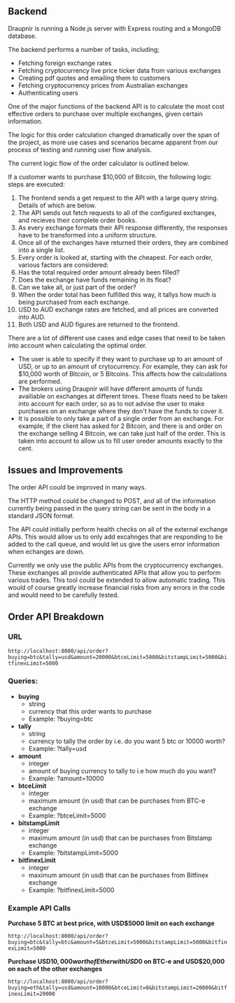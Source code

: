 ## Backend

Draupnir is running a Node.js server with Express routing and a MongoDB database.

The backend performs a number of tasks, including;
 - Fetching foreign exchange rates
 - Fetching cryptocurrency live price ticker data from various exchanges
 - Creating pdf quotes and emailing them to customers
 - Fetching cryptocurrency prices from Australian exchanges
 - Authenticating users

One of the major functions of the backend API is to calculate the most cost effective orders to purchase over multiple exchanges, given certain information.

The logic for this order calculation changed dramatically over the span of the project, as more use cases and scenarios became apparent from our process of testing and running user flow analysis.

The current logic flow of the order calculator is outlined below.

If a customer wants to purchase $10,000 of Bitcoin, the following logic steps are executed:
 1. The frontend sends a get request to the API with a large query string. Details of which are below.
 2. The API sends out fetch requests to all of the configured exchanges, and recieves their complete order books.
 3. As every exchange formats their API response differently, the responses have to be transformed into a uniform structure.
 4. Once all of the exchanges have returned their orders, they are combined into a single list.
 5. Every order is looked at, starting with the cheapest. For each order, various factors are considered:
   1. Has the total required order amount already been filled?
   2. Does the exchange have funds remaining in its float?
   3. Can we take all, or just part of the order?
 6. When the order total has been fulfilled this way, it tallys how much is being purchased from each exchange.
 7. USD to AUD exchange rates are fetched, and all prices are converted into AUD.
 8. Both USD and AUD figures are returned to the frontend.

There are a lot of different use cases and edge cases that need to be taken into account when calculating the optimal order.
 - The user is able to specify if they want to purchase up to an amount of USD, or up to an amount of crytocurrency. For example, they can ask for $10,000 worth of Bitcoin, or 5 Bitcoins. This affects how the calculations are performed.
 - The brokers using Draupnir will have different amounts of funds availiable on exchanges at different times. These floats need to be taken into account for each order, so as to not advise the user to make purchases on an exchange where they don't have the funds to cover it.
 - It is possible to only take a part of a single order from an exchange. For example, if the client has asked for 2 Bitcoin, and there is and order on the exchange selling 4 Bitcoin, we can take just half of the order. This is taken into account to allow us to fill user oreder amounts exactly to the cent.

## Issues and Improvements
The order API could be improved in many ways.

The HTTP method could be changed to POST, and all of the information currently being passed in the query string can be sent in the body in a standard JSON format.

The API could initially perform health checks on all of the external exchange APIs. This would allow us to only add excahnges that are responding to be added to the call queue, and would let us give the users error information when echanges are down.

Currently we only use the public APIs from the cryptocurrency exchanges. These exchanges all provide authenticated APIs that allow you to perform various trades. This tool could be extended to allow automatic trading. This would of course greatly increase financial risks from any errors in the code and would need to be carefully tested.

## Order API Breakdown
### URL
`http://localhost:8000/api/order?buying=btc&tally=usd&amount=20000&btceLimit=5000&bitstampLimit=5000&bitfinexLimit=5000`

### Queries:
  - **buying**
    - string
    - currency that this order wants to purchase
    - Example: ?buying=btc
  - **tally**
    - string
    - currency to tally the order by i.e. do you want 5 btc or 10000 worth?
    - Example: ?tally=usd
  - **amount**
    - integer
    - amount of buying currency to tally to i.e how much do you want?
    - Example: ?amount=10000
  - **btceLimit**
    - integer
    - maximum amount (in usd) that can be purchases from BTC-e exchange
    - Example: ?btceLimit=5000
  - **bitstampLimit**
    - integer
    - maximum amount (in usd) that can be purchases from Bitstamp exchange
    - Example: ?bitstampLimit=5000
  - **bitfinexLimit**
    - integer
    - maximum amount (in usd) that can be purchases from Bitfinex exchange
    - Example: ?bitfinexLimit=5000

### Example API Calls
**Purchase 5 BTC at best price, with USD$5000 limit on each exchange**

`http://localhost:8000/api/order?buying=btc&tally=btc&amount=5&btceLimit=5000&bitstampLimit=5000&bitfinexLimit=5000`

**Purchase USD$10,000 worth of Ether with USD$0 on BTC-e and USD$20,000 on each of the other exchanges**

`http://localhost:8000/api/order?buying=eth&tally=usd&amount=10000&btceLimit=0&bitstampLimit=20000&bitfinexLimit=20000`

